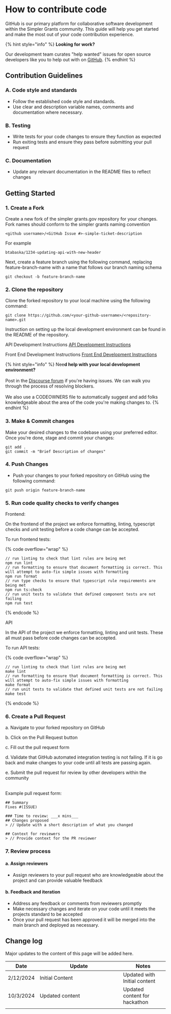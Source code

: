 # How to contribute code

GitHub is our primary platform for collaborative software development within the Simpler Grants community. This guide will help you get started and make the most out of your code contribution experience.

{% hint style="info" %}
**Looking for work?**

Our development team curates "help wanted" issues for open source developers like you to help out with on [GitHub](https://github.com/HHS/simpler-grants-gov/labels/help%20wanted).
{% endhint %}

## Contribution Guidelines

### A. Code style and standards

* Follow the established code style and standards.&#x20;
* Use clear and description variable names, comments and documentation where necessary.

### B. Testing

* Write tests for your code changes to ensure they function as expected
* Run exiting tests and ensure they pass before submitting your pull request

### C. Documentation

* Update any relevant documentation in the README files to reflect changes

## Getting Started

### 1. Create a Fork

Create a new fork of the simpler grants.gov repository for your changes. Fork names should conform to the simpler grants naming convention

```
<github username>/<GitHub Issue #>-simple-ticket-description
```

For example

```
btabaska/1234-updating-api-with-new-header
```

Next, create a feature branch using the following command, replacing feature-branch-name with a name that follows our branch naming schema

```
git checkout -b feature-branch-name
```

### 2. Clone the repository&#x20;

Clone the forked repository to your local machine using the following command:&#x20;

```
git clone https://github.com/<your-github-username>/<repository-name>.git
```

Instruction on setting up the local development environment can be found in the README of the repository.&#x20;

API Development Instructions [API Development Instructions](../../api/development.md)

Front End Development Instructions [Front End Development Instructions](../../../frontend/)

{% hint style="info" %}
Nee**d help with your local development environment?**\
\
Post in the [Discourse forum](https://forum.simpler.grants.gov/) if you're having issues. We can walk you through the process of resolving blockers.\
\
We also use a CODEOWNERS file to automatically suggest and add folks knowledgeable about the area of the code you're making changes to.
{% endhint %}

### 3. Make & Commit changes

Make your desired changes to the codebase using your preferred editor. Once you're done, stage and commit your changes:

```
git add . 
git commit -m "Brief Description of changes"
```

### 4. Push Changes

* Push your changes to your forked repository on GitHub using the following command:

```
git push origin feature-branch-name
```

### 5. Run code quality checks to verify changes

Frontend:

On the frontend of the project we enforce formatting, linting, typescript checks and unit testing before a code change can be accepted.&#x20;

To run frontend tests:

{% code overflow="wrap" %}
```
// run linting to check that lint rules are being met
npm run lint
// run formatting to ensure that document formatting is correct. This will attempt to auto-fix simple issues with formatting
npm run format
// run type checks to ensure that typescript rule requirements are being met
npm run ts:check
// run unit tests to validate that defined component tests are not failing
npm run test 
```
{% endcode %}

API

In the API of the project we enforce formatting, linting and unit tests. These all must pass before code changes can  be accepted.

To run API tests:

{% code overflow="wrap" %}
```
// run linting to check that lint rules are being met
make lint
// run formatting to ensure that document formatting is correct. This will attempt to auto-fix simple issues with formatting
make format
// run unit tests to validate that defined unit tests are not failing
make test
```
{% endcode %}

### 6. Create a Pull Request

a. Navigate to your forked repository on GitHub

b. Click on the Pull Request button

c. Fill out the pull request form

d. Validate that GitHub automated integration testing is not failing. If it is go back and make changes to your code until all tests are passing again.

e. Submit the pull request for review by other developers within the community

\
Example pull request form:

```
## Summary
Fixes #(ISSUE)

### Time to review: ___x mins___
## Changes proposed
> // Update with a short description of what you changed

## Context for reviewers
> // Provide context for the PR reviewer
```

### 7. Review process

#### a. Assign reviewers

* Assign reviewers to your pull request who are knowledgeable about the project and can provide valuable feedback

#### b. Feedback and iteration

* Address any feedback or comments from reviewers promptly
* Make necessary changes and iterate on your code until it meets the projects standard to be accepted
* Once your pull request has been approved it will be merged into the main branch and deployed as necessary.

## Change log

Major updates to the content of this page will be added here.

<table><thead><tr><th>Date</th><th width="246">Update</th><th>Notes</th></tr></thead><tbody><tr><td>2/12/2024</td><td>Initial Content</td><td>Updated with Initial content</td></tr><tr><td>10/3/2024</td><td>Updated content</td><td>Updated content for hackathon</td></tr><tr><td></td><td></td><td></td></tr></tbody></table>
